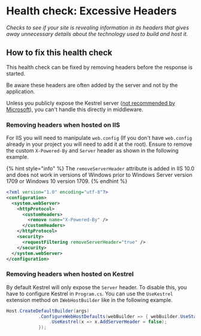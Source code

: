 # Health check: Excessive Headers

_Checks to see if your site is revealing information in its headers that gives away unnecessary details about the technology used to build and host it._

## How to fix this health check

This health check can be fixed by removing headers before the response is started.

Be aware these headers are often added by the server and not by the application.

Unless you publicly expose the Kestrel server ([not recommended by Microsoft](https://docs.microsoft.com/en-us/aspnet/core/fundamentals/servers/kestrel?view=aspnetcore-2.1&tabs=aspnetcore2x#when-to-use-kestrel-with-a-reverse-proxy)), you can't handle this directly in middleware.

### Removing headers when hosted on IIS

For IIS you will need to manipulate `web.config` (If you don't have `web.config` already in your project you will need to add it at the root). Ensure to remove the custom `X-Powered-By` and `Server` header as shown in the following example.

{% hint style="info" %}
The `removeServerHeader` attribute is added in IIS 10.0 and does not work in versions of Windows prior to Windows Server version 1709 or Windows 10 version 1709.
{% endhint %}

```xml
<?xml version="1.0" encoding="utf-8"?>
<configuration>
  <system.webServer>
    <httpProtocol>
      <customHeaders>
        <remove name="X-Powered-By" />
      </customHeaders>
    </httpProtocol>
    <security>
      <requestFiltering removeServerHeader="true" />
    </security>
  </system.webServer>
</configuration>
```

### Removing headers when hosted on Kestrel

By default Kestrel will only expose the `Server` header. To disable this, you have to configure Kestrel in `Program.cs`. You can use the `UseKestrel` extension method on `IWebHostBuilder` like in the following example.

```csharp
Host.CreateDefaultBuilder(args)
            .ConfigureWebHostDefaults(webBuilder => { webBuilder.UseStartup<Startup>()
                .UseKestrel(x => x.AddServerHeader = false);
            });
```

